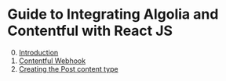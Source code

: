 # Guide to Integrating Algolia and Contentful with React JS

0. [Introduction](./0-introduction.md)
1. [Contentful Webhook](./1-contentful-webhook.md)
2. [Creating the Post content type](./2-post-content-type.md)
